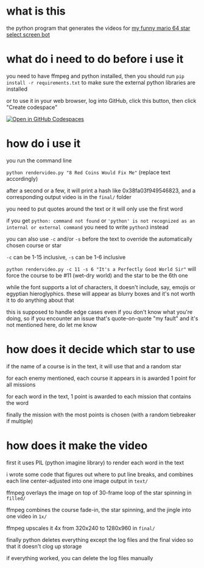 # what is this

the python program that generates the videos for [my funny mario 64 star select screen bot](https://bsky.app/profile/sm64starsvideos.bsky.social)

# what do i need to do before i use it

you need to have ffmpeg and python installed, then you should run `pip install -r requirements.txt` to make sure the external python libraries are installed

or to use it in your web browser, log into GitHub, click this button, then click "Create codespace"

[![Open in GitHub Codespaces](https://github.com/codespaces/badge.svg)](https://codespaces.new/Mabeloid/SM64-stars-videos)

# how do i use it

you run the command line

`python rendervideo.py "8 Red Coins Would Fix Me"`
(replace text accordingly)

after a second or a few, it will print a hash like 0x38fa03f949546823, and a corresponding output video is in the `final/` folder

you need to put quotes around the text or it will only use the first word

if you get `python: command not found` or `'python' is not recognized as an internal or external command` you need to write `python3` instead

you can also use `-c` and/or `-s` before the text to override the automatically chosen course or star

`-c` can be 1-15 inclusive, `-s` can be 1-6 inclusive

`python rendervideo.py -c 11 -s 6 "It's a Perfectly Good World Sir"` will force the course to be #11 (wet-dry world) and the star to be the 6th one

while the font supports a lot of characters, it doesn't include, say, emojis or egyptian hieroglyphics. these will appear as blurry boxes and it's not worth it to do anything about that

this is supposed to handle edge cases even if you don't know what you're doing, so if you encounter an issue that's quote-on-quote "my fault" and it's not mentioned here, do let me know

# how does it decide which star to use

if the name of a course is in the text, it will use that and a random star

for each enemy mentioned, each course it appears in is awarded 1 point for all missions

for each word in the text, 1 point is awarded to each mission that contains the word

finally the mission with the most points is chosen (with a random tiebreaker if multiple)

# how does it make the video

first it uses PIL (python imagine library) to render each word in the text

i wrote some code that figures out where to put line breaks, and combines each line center-adjusted into one image output in `text/`

ffmpeg overlays the image on top of 30-frame loop of the star spinning in `filled/`

ffmpeg combines the course fade-in, the star spinning, and the jingle into one video in `1x/`

ffmpeg upscales it 4x from 320x240 to 1280x960 in `final/`

finally python deletes everything except the log files and the final video so that it doesn't clog up storage

if everything worked, you can delete the log files manually